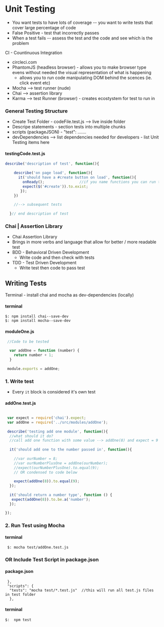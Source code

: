 Unit Testing
===

 - You want tests to have lots of coverage -- you want to write tests that cover large percentage of code 
 - False Positive - test that incorrectly passes
 - When a test fails -- assess the test and the code and see which is the problem

CI - Countinuous Integration
  - circleci.com
  - PhantomJS (headless browser) - allows you to make browser type evens without needed the visual representation of what is happening
    - allows you to run code manipulating DOM behind the scences (ie. click event etc)
  - Mocha --> test runner (nude)
  - Chai --> assertion library
  - Karma --> test Runner (browser) - creates ecostystem for test to run in 
  

### General Testing Structure
  - Create Test Folder - codeFile.test.js --> live inside folder
  - Descripe statements - section tests into multiple chunks
  - scripts (packageJSON) - "test": .......
  - devDependencies --> list dependencies needed for developers - list Unit Testing items here

#### testingCode.test.js
```javascript
describe('description of test', function(){
    
    describe('on page load', function(){
      it('should have a #create button on load', function(){
        onReady();                //if you name functions you can run tests on them - you cannot if they are all nested
        expect($('#create')).to.exist;
       });
    })
    
    //--> subsequent tests 
   
  }// end description of test
```

### Chai | Assertion Library
 - Chai Assertion Library 
 - Brings in more verbs and language that allow for better / more readable test
 - BDD - Behavioral Driven Development
   - Write code and then check with tests
 - TDD - Test Driven Development
   - Write test then code to pass test

## Writing Tests
Terminal - install chai and mocha as dev-dependencies (locally)
#### terminal
```
$: npm install chai--save-dev
$: npm install mocha--save-dev
```

#### moduleOne.js
```javascript
 //Code to be tested

  var addOne = function (number) {
    return number + 1;
  }
 
 module.exports = addOne;
```
### 1. Write test
 - Every `it` block is considered it's own test 
#### addOne.test.js
```javascript
 
 var expect = require('chai').expect;
 var addOne = require('../src/modules/addOne');
 
 describe('testing add one module', function(){
  //what should it do?
  //call add one function with some value --> addOne(8) and expect = 9
  
  it('should add one to the number passed in', function(){
   
    //var ourNumber = 8;
    //var ourNumberPlusOne = addOne(ourNumber);
    //expect(ourNumberPlusOne).to.equal(9);
    // OR condensed to code below
  
    expect(addOne(8)).to.equal(9);
  }); 
  
  it('should return a number type', function () {
   expect(addOne(8)).to.be.a('number');
  });
  
});
```

### 2. Run Test using Mocha
#### terminal
```
 $: mocha test/addOne.test.js
```
### OR Include Test Script in package.json
#### package.json
```
 },
 "scripts": {
  "tests": "mocha test/*.test.js"  //this will run all test.js files in test folder
  },
```
#### terminal
```
$:  npm test
```
